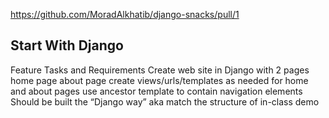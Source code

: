 https://github.com/MoradAlkhatib/django-snacks/pull/1

## Start With Django
Feature Tasks and Requirements
Create web site in Django with 2 pages
home page
about page
create views/urls/templates as needed for home and about pages
use ancestor template to contain navigation elements
Should be built the “Django way” aka match the structure of in-class demo
